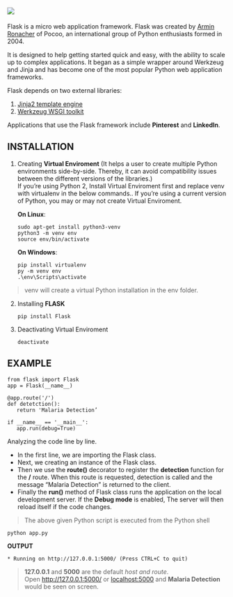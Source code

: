 # ![](https://encrypted-tbn0.gstatic.com/images?q=tbn%3AANd9GcSZSpvSw_GYFMCxg8stQY6y4ZUMut4liIVYlg&usqp=CAU)

Flask is a micro web application framework. Flask was created by [Armin Ronacher](https://en.wikipedia.org/wiki/Armin_Ronacher) of Pocoo, 
an international group of Python enthusiasts formed in 2004.

It is designed to help getting started quick and easy, with the ability to scale up to complex applications. 
It began as a simple wrapper around Werkzeug and Jinja and has become one of the most popular Python web application frameworks.</br>

Flask depends on two external libraries:
1) [Jinja2 template engine](https://jinja.palletsprojects.com/en/2.11.x/2/documentation/)
2) [Werkzeug WSGI toolkit](https://palletsprojects.com/p/werkzeug/)

Applications that use the Flask framework include **Pinterest** and **LinkedIn**.

## INSTALLATION

1) Creating **Virtual Enviroment** (It helps a user to create multiple Python environments side-by-side. 
    Thereby, it can avoid compatibility issues between the different versions of the libraries.) </br>
    If you’re using Python 2, Install Virtual Enviroment first and replace venv with virtualenv in the below commands.. 
    If you’re using a current version of Python, you may or may not create Virtual Enviroment.
    
    **On Linux**:
    ```
    sudo apt-get install python3-venv
    python3 -m venv env
    source env/bin/activate
    ```

    **On Windows**:
    ```
    pip install virtualenv
    py -m venv env
    .\env\Scripts\activate
    ```
> venv will create a virtual Python installation in the env folder.

2) Installing **FLASK**

    ```
    pip install Flask
    ```

3) Deactivating Virtual Enviroment

    ```
    deactivate
    ```

## EXAMPLE
```
from flask import Flask
app = Flask(__name__)

@app.route('/')
def detetction():
   return 'Malaria Detection’

if __name__ == '__main__':
   app.run(debug=True)
```
Analyzing the code line by line.

* In the first line, we are importing the Flask class.
* Next, we creating an instance of the Flask class.
* Then we use the **route()** decorator to register the **detection** function for the **/** route. When this route is requested, detection is called and the message “Malaria Detection” is returned to the client. 
* Finally the **run()** method of Flask class runs the application on the local development server. If the **Debug mode** is enabled, The server will then reload itself if the code changes. 
> The above given Python script is executed from the Python shell
```
python app.py
```
**OUTPUT**
```
* Running on http://127.0.0.1:5000/ (Press CTRL+C to quit)
```
> **127.0.0.1** and **5000** are the default _host and route_. </br>
Open http://127.0.0.1:5000/ or [localhost:5000](http://127.0.0.1:5000/) and **Malaria Detection** would be seen on screen.


